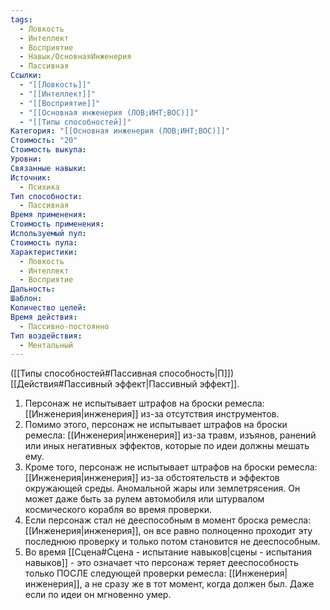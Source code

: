 ```yaml
---
tags:
  - Ловкость
  - Интеллект
  - Восприятие
  - Навык/ОсновнаяИнженерия
  - Пассивная
Ссылки:
  - "[[Ловкость]]"
  - "[[Интеллект]]"
  - "[[Восприятие]]"
  - "[[Основная инженерия (ЛОВ;ИНТ;ВОС)]]"
  - "[[Типы способностей]]"
Категория: "[[Основная инженерия (ЛОВ;ИНТ;ВОС)]]"
Стоимость: "20"
Стоимость выкупа:
Уровни:
Связанные навыки:
Источник:
  - Психика
Тип способности:
  - Пассивная
Время применения:
Стоимость применения:
Используемый пул:
Стоимость пула:
Характеристики:
  - Ловкость
  - Интеллект
  - Восприятие
Дальность:
Шаблон:
Количество целей:
Время действия:
  - Пассивно-постоянно
Тип воздействия:
  - Ментальный
---
```

([[Типы способностей#Пассивная способность|П]]) [[Действия#Пассивный эффект|Пассивный эффект]]. 

1. Персонаж не испытывает штрафов на броски ремесла: [[Инженерия|инженерия]] из-за отсутствия инструментов.
2. Помимо этого, персонаж не испытывает штрафов на броски ремесла: [[Инженерия|инженерия]] из-за травм, изъянов, ранений или иных негативных эффектов, которые по идеи должны мешать ему. 
3. Кроме того, персонаж не испытывает штрафов на броски ремесла: [[Инженерия|инженерия]] из-за обстоятельств и эффектов окружающей среды. Аномальной жары или землетрясения. Он может даже быть за рулем автомобиля или штурвалом космического корабля во время проверки.
4. Если персонаж стал не дееспособным в момент броска ремесла: [[Инженерия|инженерия]], он все равно полноценно проходит эту последнюю проверку и только потом становится не дееспособным. 
5. Во время [[Сцена#Сцена - испытание навыков|сцены - испытания навыков]] - это означает что персонаж теряет дееспособность только ПОСЛЕ следующей проверки ремесла: [[Инженерия|инженерия]], а не сразу же в тот момент, когда должен был. Даже если по идеи он мгновенно умер. 